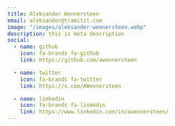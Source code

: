 ```yaml
---
title: Aleksander Wennersteen
email: aleksander@tramitit.com
image: "/images/aleksander-wennersteen.webp"
description: this is meta description
social:
  - name: github
    icon: fa-brands fa-github
    link: https://github.com/awennersteen

  - name: twitter
    icon: fa-brands fa-twitter
    link: https://x.com/AWennersteen

  - name: linkedin
    icon: fa-brands fa-linkedin
    link: https://www.linkedin.com/in/awennersteen/
---
```

